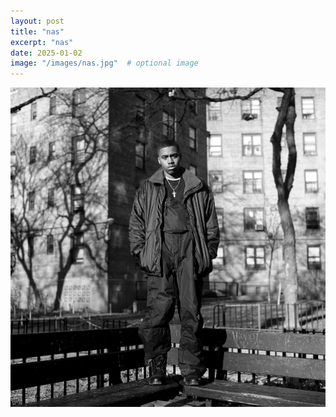 ```yaml
---
layout: post
title: "nas"
excerpt: "nas"
date: 2025-01-02
image: "/images/nas.jpg"  # optional image
---
```


<img src="/images/nas.jpg">
